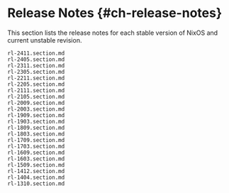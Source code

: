 # Release Notes {#ch-release-notes}

This section lists the release notes for each stable version of NixOS and current unstable revision.

```{=include=} sections
rl-2411.section.md
rl-2405.section.md
rl-2311.section.md
rl-2305.section.md
rl-2211.section.md
rl-2205.section.md
rl-2111.section.md
rl-2105.section.md
rl-2009.section.md
rl-2003.section.md
rl-1909.section.md
rl-1903.section.md
rl-1809.section.md
rl-1803.section.md
rl-1709.section.md
rl-1703.section.md
rl-1609.section.md
rl-1603.section.md
rl-1509.section.md
rl-1412.section.md
rl-1404.section.md
rl-1310.section.md
```
